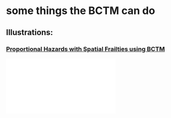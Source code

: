 # some things the BCTM can do
 
## Illustrations:

###  [Proportional Hazards with Spatial Frailties using BCTM](leukemia)
![image](leukemia/leuk_ph.pdf)
